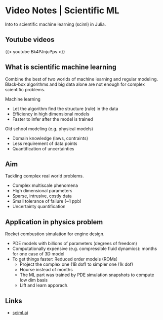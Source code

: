 # Video Notes | Scientific ML


Into to scientific machine learning (sciml) in Julia.

<!--more-->

## Youtube videos

{{< youtube Bk4PJnjuPps >}}

## What is scientific machine learning

Combine the best of two worlds of machine learning and regular modeling. Black-box algorithms and big data alone are not enough for complex scientific problems.

Machine learning
- Let the algorithm find the structure (rule) in the data
- Efficiency in high dimensional models
- Faster to infer after the model is trained

Old school modeling (e.g. physical models)
- Domain knowledge (laws, contraints)
- Less requirement of data points
- Quantification of uncertainties


## Aim
Tackling complex real world problems.

- Complex multiscale phenomena
- High dimensional parameters
- Sparse, intrusive, costly data
- Small tolerance of failure (~1 ppb)
- Uncertainty quantification

## Application in physics problem

Rocket combustion simulation for engine design.

- PDE models with billions of parameters (degrees of freedom)
- Computationally expensive (e.g. compressible fluid dynamics): months for one case of 3D model
- To get things faster: Reduced order models (ROMs)
  - Project the complex one (1B dof) to simpler one (1k dof)
  - Hourse instead of months
  - The ML part was trained by PDE simulation snapshots to compute low dim basis
  - Lift and learn apporach.

## Links

- [sciml.ai](https://sciml.ai)

